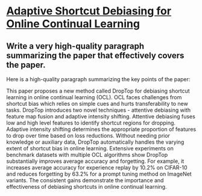 # [Adaptive Shortcut Debiasing for Online Continual Learning](https://arxiv.org/abs/2312.08677)

## Write a very high-quality paragraph summarizing the paper that effectively covers the paper.

 Here is a high-quality paragraph summarizing the key points of the paper:

This paper proposes a new method called DropTop for debiasing shortcut learning in online continual learning (OCL). OCL faces challenges from shortcut bias which relies on simple cues and hurts transferability to new tasks. DropTop introduces two novel techniques - attentive debiasing with feature map fusion and adaptive intensity shifting. Attentive debiasing fuses low and high level features to identify shortcut regions for dropping. Adaptive intensity shifting determines the appropriate proportion of features to drop over time based on loss reductions. Without needing prior knowledge or auxiliary data, DropTop automatically handles the varying extent of shortcut bias in online learning. Extensive experiments on benchmark datasets with multiple OCL algorithms show DropTop substantially improves average accuracy and forgetting. For example, it increases average accuracy for experience replay by 10.2% on CIFAR-10 and reduces forgetting by 63.2% for a prompt tuning method on ImageNet variants. The consistent gains demonstrate the importance and effectiveness of debiasing shortcuts in online continual learning.
